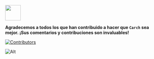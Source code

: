 <img src="https://cdn-icons-png.flaticon.com/128/4587/4587595.png" width="50" />

**Agradecemos a todos los que han contribuido a hacer que `Carch` sea mejor. ¡Sus comentarios y contribuciones son invaluables!**

[![Contributors](https://contrib.rocks/image?repo=harilvfs/carch)](https://github.com/harilvfs/carch/graphs/contributors)

![Alt](https://repobeats.axiom.co/api/embed/4d5c2488d768e7beee43c843c179917fe2a2bca1.svg)